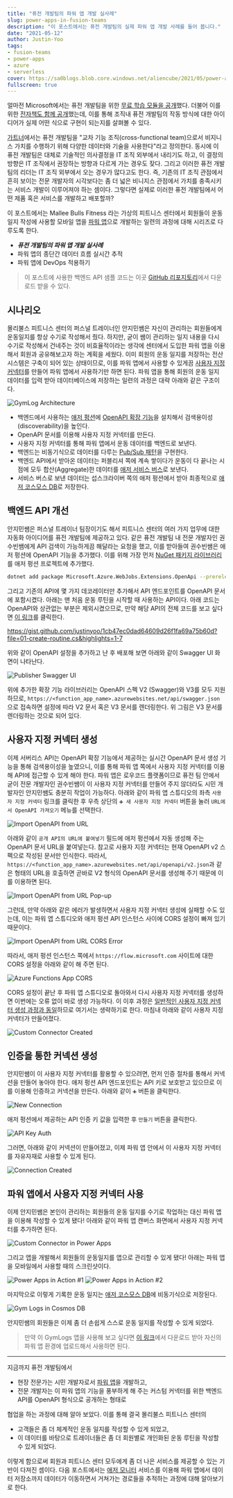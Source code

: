 ```yaml
---
title: "퓨전 개발팀의 파워 앱 개발 실사례"
slug: power-apps-in-fusion-teams
description: "이 포스트에서는 퓨전 개발팀의 실제 파워 앱 개발 사례를 들어 봅니다."
date: "2021-05-12"
author: Justin-Yoo
tags:
- fusion-teams
- power-apps
- azure
- serverless
cover: https://sa0blogs.blob.core.windows.net/aliencube/2021/05/power-apps-in-fusion-teams-00.jpg
fullscreen: true
---
```


얼마전 Microsoft에서는 퓨전 개발팀을 위한 [무료 학습 모듈을 공개][pa fusion path]했다. 더불어 이를 위한 [전자책도 함께 공개][pa fusion ebook]했는데, 이를 통해 조직내 퓨전 개발팀의 작동 방식에 대한 아이디어가 실제 어떤 식으로 구현이 되는지를 살펴볼 수 있다.

[가트너][gartner fusion]에서는 퓨전 개발팀을 "교차 기능 조직(cross-functional team)으로서 비지니스 가치를 수행하기 위해 다양한 데이터와 기술을 사용한다"라고 정의한다. 동시에 이 퓨전 개발팀은 대체로 기술적인 의사결정을 IT 조직 외부에서 내리기도 하고, 이 결정의 방향은 IT 조직에서 권장하는 방향과 다르게 가는 경우도 잦다. 그리고 이러한 퓨전 개발팀의 리더는 IT 조직 외부에서 오는 경우가 많다고도 한다. 즉, 기존의 IT 조직 관점에서 흔히 보이는 전문 개발자의 시각보다는 좀 더 넓은 비니지스 관점에서 가치를 충족시키는 서비스 개발이 이루어져야 하는 셈이다. 그렇다면 실제로 이러한 퓨전 개발팀에서 어떤 제품 혹은 서비스를 개발하고 배포할까?

이 포스트에서는 Mallee Bulls Fitness 라는 가상의 피트니스 센터에서 회원들이 운동 일지 작성에 사용할 모바일 앱을 [파워 앱][pa]으로 개발하는 일련의 과정에 대해 시리즈로 다루도록 한다.

* ***퓨전 개발팀의 파워 앱 개발 실사례***
* 파워 앱의 종단간 데이터 흐름 실시간 추적
* 파워 앱에 DevOps 적용하기

> 이 포스트에 사용한 백엔드 API 샘플 코드는 이곳 [GitHub 리포지토리][gh sample]에서 다운로드 받을 수 있다.


## 시나리오 ##

몰리불스 피트니스 센터의 퍼스널 트레이너인 안지민쌤은 자신이 관리하는 회원들에게 운동일지를 항상 수기로 작성해서 줬다. 하지만, 굳이 쌤이 관리하는 일지 내용을 다시 수기로 작성해서 건네주는 것이 비효율적이라는 생각에 센터에서 도입한 파워 앱을 이용해서 회원과 공유해보고자 하는 계획을 세웠다. 이미 회원의 운동 일지를 저장하는 전산 시스템은 구축이 되어 있는 상태이므로, 이를 파워 앱에서 사용할 수 있게끔 [사용자 지정 커넥터][pa cuscon]를 만들어 파워 앱에서 사용하기만 하면 된다. 파워 앱을 통해 회원의 운동 일지 데이터를 입력 받아 데이터베이스에 저장하는 일련의 과정은 대략 아래와 같은 구조이다.

![GymLog Architecture][image-01]

* 백엔드에서 사용하는 [애저 펑션][az fncapp]에 [OpenAPI 확장 기능][az fncapp extension openapi]을 설치해서 검색용이성(discoverability)을 높인다.
* OpenAPI 문서를 이용해 사용자 지정 커넥터를 만든다.
* 사용자 지정 커넥터를 통해 파워 앱에서 운동 데이터를 백엔드로 보낸다.
* 백엔드는 비동기식으로 데이터를 다루는 [Pub/Sub 패턴][eip pubsub]을 구현한다.
* 백엔드 API에서 받아온 데이터는 퍼블리셔 쪽에 계속 쌓이다가 운동이 다 끝나는 시점에 모두 합산(Aggregate)한 데이터를 [애저 서비스 버스][az svcbus]로 보낸다.
* 서비스 버스로 보낸 데이터는 섭스크라이버 쪽의 애저 펑션에서 받아 최종적으로 [애저 코스모스 DB][az cosdba]로 저장한다.


## 백엔드 API 개선 ##

안지민쌤은 퍼스널 트레이너 팀장이기도 해서 피트니스 센터의 여러 가지 업무에 대한 자동화 아이디어를 퓨전 개발팀에 제공하고 있다. 같은 퓨전 개발팀 내 전문 개발자인 권수빈쌤에게 API 검색이 가능하게끔 해달라는 요청을 했고, 이를 받아들여 권수빈쌤은 애저 펑션에 OpenAPI 기능을 추가했다. 이를 위해 가장 먼저 [NuGet 패키지 라이브러리][nuget openapi]를 애저 펑션 프로젝트에 추가했다.

```bash
dotnet add package Microsoft.Azure.WebJobs.Extensions.OpenApi --prerelease
```

그리고 기존의 API에 몇 가지 데코레이터만 추가해서 API 엔드포인트를 OpenAPI 문서에 포함시켰다. 아래는 맨 처음 운동 루틴을 시작할 때 사용하는 API이다. 아래 코드는 OpenAPI와 상관없는 부분은 제외시켰으므로, 만약 해당 API의 전체 코드를 보고 싶다면 [이 링크][gh sample api routine]를 클릭한다.

https://gist.github.com/justinyoo/1cb47ec0dad64609d26f1fa69a75b60d?file=01-create-routine.cs&highlights=1-7

위와 같이 OpenAPI 설정을 추가하고 난 후 배포해 보면 아래와 같이 Swagger UI 화면이 나타난다.

![Publisher Swagger UI][image-02]

위에 추가한 확장 기능 라이브러리는 OpenAPI 스펙 V2 (Swagger)와 V3를 모두 지원하므로, `https://<function_app_name>.azurewebsites.net/api/swagger.json` 으로 접속하면 설정에 따라 V2 문서 혹은 V3 문서를 렌더링한다. 위 그림은 V3 문서를 렌더링하는 것으로 되어 있다.


## 사용자 지정 커넥터 생성 ##

이제 서버리스 API는 OpenAPI 확장 기능에서 제공하는 실시간 OpenAPI 문서 생성 기능을 통해 검색용이성을 높였으니, 이를 통해 파워 앱 쪽에서 사용자 지정 커넥터를 이용해 API에 접근할 수 있게 해야 한다. 파워 앱은 로우코드 플랫폼이므로 퓨전 팀 안에서 굳이 전문 개발자인 권수빈쌤이 이 사용자 지정 커넥터를 만들어 주지 않더라도 시민 개발자인 안지민쌤도 충분히 작업이 가능하다. 아래와 같이 파워 앱 스튜디오의 좌측 `사용자 지정 커넥터` 링크를 클릭한 후 우측 상단의 `➕ 새 사용자 지정 커넥터` 버튼을 눌러 `URL에서 OpenAPI 가져오기` 메뉴를 선택한다.

![Import OpenAPI from URL][image-03]

아래와 같이 `공개 API의 URL에 붙여넣기` 필드에 애저 펑션에서 자동 생성해 주는 OpenAPI 문서 URL을 붙여넣는다. 참고로 사용자 지정 커넥터는 현재 OpenAPI v2 스펙으로 작성된 문서만 인식한다. 따라서, `https://<function_app_name>.azurewebsites.net/api/openapi/v2.json`과 같은 형태의 URL을 호출하면 곧바로 V2 형식의 OpenAPI 문서를 생성해 주기 때문에 이를 이용하면 된다.

![Import OpenAPI from URL Pop-up][image-04]

그런데, 만약 아래와 같은 에러가 발생하면서 사용자 지정 커넥터 생성에 실패할 수도 있는데, 이는 파워 앱 스튜디오와 애저 펑션 API 인스턴스 사이에 CORS 설정이 빠져 있기 때문이다.

![Import OpenAPI from URL CORS Error][image-05]

따라서, 애저 펑션 인스턴스 쪽에서 `https://flow.microsoft.com` 사이트에 대한 CORS 설정을 아래와 같이 해 주면 된다.

![Azure Functions App CORS][image-06]

CORS 설정이 끝난 후 파워 앱 스튜디오로 돌아와서 다시 사용자 지정 커넥터를 생성하면 이번에는 오류 없이 바로 생성 가능하다. 이 이후 과정은 [일반적인 사용자 지정 커넥터 생성 과정과 동일][pa cuscon create]하므로 여기서는 생략하기로 한다. 마침내 아래와 같이 사용자 지정 커넥터가 만들어졌다.

![Custom Connector Created][image-07]


## 인증을 통한 커넥션 생성 ##

안지민쌤이 이 사용자 지정 커넥터를 활용할 수 있으려면, 먼저 인증 절차를 통해서 커넥션을 만들어 놓아야 한다. 애저 펑션 API 엔드포인트는 API 키로 보호받고 있으므로 이를 이용해 인증하고 커넥션을 만든다. 아래와 같이 `➕` 버튼을 클릭한다.

![New Connection][image-08]

애저 펑션에서 제공하는 API 인증 키 값을 입력한 후 `만들기` 버튼을 클릭한다.

![API Key Auth][image-09]

그러면, 아래와 같이 커넥션이 만들어졌고, 이제 파워 앱 안에서 이 사용자 지정 커넥터를 자유자재로 사용할 수 있게 된다.

![Connection Created][image-10]


## 파워 앱에서 사용자 지정 커넥터 사용 ##

이제 안지민쌤은 본인이 관리하는 회원들의 운동 일지를 수기로 작업하는 대신 파워 앱을 이용해 작성할 수 있게 됐다! 아래와 같이 파워 앱 캔버스 화면에서 사용자 지정 커넥터를 추가하면 된다.

![Custom Connector in Power Apps][image-11]

그리고 앱을 개발해서 회원들의 운동일지를 앱으로 관리할 수 있게 됐다! 아래는 파워 앱을 모바일에서 사용할 때의 스크린샷이다.

![Power Apps in Action #1][image-12]
![Power Apps in Action #2][image-13]

마지막으로 이렇게 기록한 운동 일지는 [애저 코스모스 DB][az cosdba]에 비동기식으로 저장된다.

![Gym Logs in Cosmos DB][image-14]

안지민쌤의 회원들은 이제 좀 더 손쉽게 스스로 운동 일지를 작성할 수 있게 되었다.

> 만약 이 GymLogs 앱을 사용해 보고 싶다면 [이 링크][gh sample app]에서 다운로드 받아 자신의 파워 앱 환경에 업로드해서 사용하면 된다.

---

지금까지 퓨전 개발팀에서

* 현장 전문가는 시민 개발자로서 [파워 앱][pa]을 개발하고,
* 전문 개발자는 이 파워 앱의 기능을 풍부하게 해 주는 커스텀 커넥터를 위한 백엔드 API를 OpenAPI 형식으로 공개하는 형태로

협업을 하는 과정에 대해 알아 보았다. 이를 통해 결국 몰리불스 피트니스 센터의

* 고객들은 좀 더 체계적인 운동 일지를 작성할 수 있게 되었고,
* 이 데이터를 바탕으로 트레이너들은 좀 더 회원별로 개인화된 운동 루틴을 작성할 수 있게 되었다.

이렇게 함으로써 회원과 피트니스 센터 모두에게 좀 더 나은 서비스를 제공할 수 있는 기반이 다져진 셈이다. 다음 포스트에서는 [애저 모니터][az monitor] 서비스를 이용해 파워 앱에서 데이터 저장소까지 데이터가 이동하면서 거쳐가는 경로들을 추적하는 과정에 대해 알아보기로 한다.


[image-01]: https://sa0blogs.blob.core.windows.net/aliencube/2021/05/power-apps-in-fusion-teams-01.png
[image-02]: https://sa0blogs.blob.core.windows.net/aliencube/2021/05/power-apps-in-fusion-teams-02.png
[image-03]: https://sa0blogs.blob.core.windows.net/aliencube/2021/05/power-apps-in-fusion-teams-03-ko.png
[image-04]: https://sa0blogs.blob.core.windows.net/aliencube/2021/05/power-apps-in-fusion-teams-04-ko.png
[image-05]: https://sa0blogs.blob.core.windows.net/aliencube/2021/05/power-apps-in-fusion-teams-05-ko.png
[image-06]: https://sa0blogs.blob.core.windows.net/aliencube/2021/05/power-apps-in-fusion-teams-06-ko.png
[image-07]: https://sa0blogs.blob.core.windows.net/aliencube/2021/05/power-apps-in-fusion-teams-07-ko.png
[image-08]: https://sa0blogs.blob.core.windows.net/aliencube/2021/05/power-apps-in-fusion-teams-08-ko.png
[image-09]: https://sa0blogs.blob.core.windows.net/aliencube/2021/05/power-apps-in-fusion-teams-09-ko.png
[image-10]: https://sa0blogs.blob.core.windows.net/aliencube/2021/05/power-apps-in-fusion-teams-10-ko.png
[image-11]: https://sa0blogs.blob.core.windows.net/aliencube/2021/05/power-apps-in-fusion-teams-11.png
[image-12]: https://sa0blogs.blob.core.windows.net/aliencube/2021/05/power-apps-in-fusion-teams-12.png
[image-13]: https://sa0blogs.blob.core.windows.net/aliencube/2021/05/power-apps-in-fusion-teams-13.png
[image-14]: https://sa0blogs.blob.core.windows.net/aliencube/2021/05/power-apps-in-fusion-teams-14.png


[gh sample]: https://github.com/aliencube/GymLog
[gh sample api routine]: https://github.com/aliencube/GymLog/blob/main/src/GymLog.FunctionApp/Triggers/RoutineHttpTrigges.cs
[gh sample app]: https://github.com/aliencube/GymLog/blob/main/packages/GymLogs.zip

[pa fusion path]: https://docs.microsoft.com/ko-kr/learn/paths/transform-business-applications-with-fusion-development/?WT.mc_id=power-27849-juyoo
[pa fusion ebook]: https://docs.microsoft.com/ko-kr/powerapps/guidance/fusion-dev-ebook/?WT.mc_id=power-27849-juyoo

[gartner fusion]: https://blogs.gartner.com/hank-barnes/2021/03/30/fusion-teams-a-critical-area-for-vendors-to-develop-understanding/

[eip pubsub]: https://www.enterpriseintegrationpatterns.com/patterns/messaging/PublishSubscribeChannel.html

[az fncapp]: https://docs.microsoft.com/ko-kr/azure/azure-functions/functions-overview?WT.mc_id=power-27849-juyoo
[az fncapp extension openapi]: https://github.com/Azure/azure-functions-openapi-extension

[az svcbus]: https://docs.microsoft.com/ko-kr/azure/service-bus-messaging/service-bus-messaging-overview?WT.mc_id=power-27849-juyoo
[az cosdba]: https://docs.microsoft.com/ko-kr/azure/cosmos-db/introduction?WT.mc_id=power-27849-juyoo

[az monitor]: https://docs.microsoft.com/azure/azure-monitor/overview?WT.mc_id=power-27849-juyoo

[pa]: https://powerapps.microsoft.com/ko-kr/?WT.mc_id=power-27849-juyoo
[pa cuscon]: https://docs.microsoft.com/ko-kr/connectors/custom-connectors/?WT.mc_id=power-27849-juyoo
[pa cuscon create]: https://docs.microsoft.com/ko-kr/connectors/custom-connectors/define-openapi-definition?WT.mc_id=power-27849-juyoo

[nuget openapi]: https://www.nuget.org/packages/Microsoft.Azure.WebJobs.Extensions.OpenApi/

